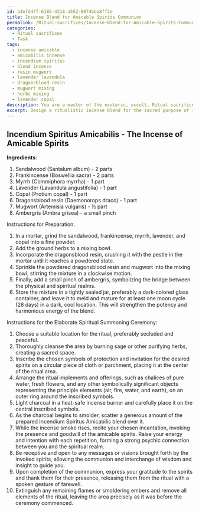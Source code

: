 ```yaml
---
id: b4efd47f-6185-4318-a552-8074bba8ff2e
title: Incense Blend for Amicable Spirits Communion
permalink: /Ritual-sacrifices/Incense-Blend-for-Amicable-Spirits-Communion/
categories:
  - Ritual sacrifices
  - Task
tags:
  - incense amicable
  - amicabilis incense
  - incendium spiritus
  - blend incense
  - resin mugwort
  - lavender lavandula
  - dragonsblood resin
  - mugwort mixing
  - herbs mixing
  - lavender copal
description: You are a master of the esoteric, occult, Ritual sacrifices, you complete tasks to the absolute best of your ability, no matter if you think you were not trained to do the task specifically, you will attempt to do it anyways, since you have performed the tasks you are given with great mastery, accuracy, and deep understanding of what is requested. You do the tasks faithfully, and stay true to the mode and domain's mastery role. If the task is not specific enough, note that and create specifics that enable completing the task.
excerpt: Design a ritualistic incense blend for the sacred purpose of invoking amicable spirits during sacrificial ceremonies. Incorporate rare and powerful ingredients that have been traditionally and symbolically linked to appeasing and attracting benevolent spirits, ensuring the blend enhances the potency of the ritual. Additionally, provide detailed instructions for preparing and burning the incense mixture during an elaborate spiritual summoning ceremony, where proper incantations, offerings, and symbols are employed for a successful and harmonious communion between the participants and the invoked spirits.
---
```


## Incendium Spiritus Amicabilis - The Incense of Amicable Spirits

**Ingredients**:
1. Sandalwood (Santalum album) - 2 parts
2. Frankincense (Boswellia sacra) - 2 parts
3. Myrrh (Commiphora myrrha) - 1 part
4. Lavender (Lavandula angustifolia) - 1 part
5. Copal (Protium copal) - 1 part
6. Dragonsblood resin (Daemonorops draco) - 1 part
7. Mugwort (Artemisia vulgaris) - ½ part
8. Ambergris (Ambra grisea) - a small pinch

Instructions for Preparation:
1. In a mortar, grind the sandalwood, frankincense, myrrh, lavender, and copal into a fine powder.
2. Add the ground herbs to a mixing bowl.
3. Incorporate the dragonsblood resin, crushing it with the pestle in the mortar until it reaches a powdered state.
4. Sprinkle the powdered dragonsblood resin and mugwort into the mixing bowl, stirring the mixture in a clockwise motion.
5. Finally, add a small pinch of ambergris, symbolizing the bridge between the physical and spiritual realms.
6. Store the mixture in a tightly sealed jar, preferably a dark-colored glass container, and leave it to meld and mature for at least one moon cycle (28 days) in a dark, cool location. This will strengthen the potency and harmonious energy of the blend.

Instructions for the Elaborate Spiritual Summoning Ceremony:
1. Choose a suitable location for the ritual, preferably secluded and peaceful.
2. Thoroughly cleanse the area by burning sage or other purifying herbs, creating a sacred space.
3. Inscribe the chosen symbols of protection and invitation for the desired spirits on a circular piece of cloth or parchment, placing it at the center of the ritual area.
4. Arrange the ritual implements and offerings, such as chalices of pure water, fresh flowers, and any other symbolically significant objects representing the principle elements (air, fire, water, and earth), on an outer ring around the inscribed symbols.
5. Light charcoal in a heat-safe incense burner and carefully place it on the central inscribed symbols.
6. As the charcoal begins to smolder, scatter a generous amount of the prepared Incendium Spiritus Amicabilis blend over it.
7. While the incense smoke rises, recite your chosen incantation, invoking the presence and goodwill of the amicable spirits. Raise your energy and intention with each repetition, forming a strong psychic connection between you and the spiritual realm.
8. Be receptive and open to any messages or visions brought forth by the invoked spirits, allowing the communion and interchange of wisdom and insight to guide you.
9. Upon completion of the communion, express your gratitude to the spirits and thank them for their presence, releasing them from the ritual with a spoken gesture of farewell.
10. Extinguish any remaining flames or smoldering embers and remove all elements of the ritual, leaving the area precisely as it was before the ceremony commenced.

